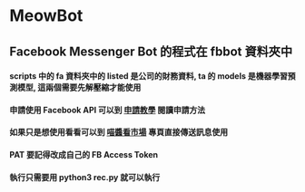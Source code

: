 # MeowBot

## Facebook Messenger Bot 的程式在 fbbot 資料夾中

#### scripts 中的 fa 資料夾中的 listed 是公司的財務資料, ta 的 models 是機器學習預測模型, 這兩個需要先解壓縮才能使用

#### 申請使用 Facebook API 可以到 [申請教學](http://ouvek.com/2017/12/04/facebook-bot-api.html) 閱讀申請方法

#### 如果只是想使用看看可以到 [喵醬看市場](https://www.facebook.com/meowmarkets/) 專頁直接傳送訊息使用

#### PAT 要記得改成自己的 FB Access Token

#### 執行只需要用 python3 rec.py 就可以執行
